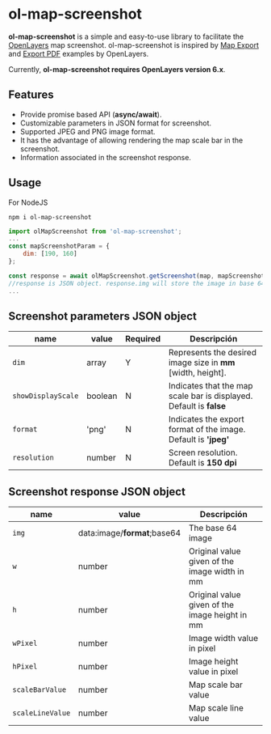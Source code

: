 # ol-map-screenshot
**ol-map-screenshot** is a simple and easy-to-use library to facilitate the [OpenLayers](https://openlayers.org/) map screenshot. ol-map-screenshot is inspired by [Map Export](https://openlayers.org/en/latest/examples/export-map.html) and [Export PDF](https://openlayers.org/en/latest/examples/export-pdf.html) examples by OpenLayers.

Currently, **ol-map-screenshot requires OpenLayers version 6.x**.

## Features ##
  - Provide promise based API (**async/await**).
  - Customizable parameters in JSON format for screenshot.
  - Supported JPEG and PNG image format.
  - It has the advantage of allowing rendering the map scale bar in the screenshot.
  - Information associated in the screenshot response.
  
## Usage ##
For NodeJS

    npm i ol-map-screenshot

```js
import olMapScreenshot from 'ol-map-screenshot';
...
const mapScreenshotParam = {
    dim: [190, 160]
};

const response = await olMapScreenshot.getScreenshot(map, mapScreenshotParam);
//response is JSON object. response.img will store the image in base 64
...
```

## Screenshot parameters JSON object ##

| name | value | Required | Descripción |
| --- | --- | --- | --- |
| `dim` | array | Y | Represents the desired image size in **mm** [width, height]. |
| `showDisplayScale` | boolean | N | Indicates that the map scale bar is displayed. Default is **false** |
| `format` | 'png' | N | Indicates the export format of the image. Default is **'jpeg'** |
| `resolution` | number | N | Screen resolution. Default is **150 dpi** |

## Screenshot response JSON object ##

| name | value | Descripción |
| --- | --- | --- |
| `img` | data:image/**format**;base64 | The base 64 image |
| `w` | number | Original value given of the image width in mm |
| `h` | number | Original value given of the image height in mm |
| `wPixel` | number | Image width value in pixel |
| `hPixel` | number | Image height value in pixel |
| `scaleBarValue` | number | Map scale bar value |
| `scaleLineValue` | number | Map scale line value |
